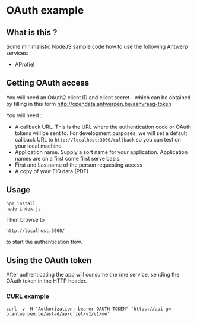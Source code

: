 # OAuth example
## What is this ?
Some minimalistic NodeJS sample code how to use the following Antwerp services:

* AProfiel

## Getting OAuth access
You will need an OAuth2 client ID and client secret - which can be obtained by filling in this form http://opendata.antwerpen.be/aanvraag-token

You will need :

* A callback URL. This is the URL where the authentication code or OAuth tokens will be sent to. For development purposes, we will set a default callback URL to ```http://localhost:3000/callback``` so you can test on your local machine.
* Application name. Supply a sort name for your application. Application names are on a first come first serve basis.
* First and Lastname of the person requesting access
* A copy of your EID data (PDF)


## Usage

```
npm install
node index.js
```

Then browse to 
```
http://localhost:3000/
```
to start the authentication flow.

## Using the OAuth token
After authenticating the app will consume the /me service, sending the OAuth token in the HTTP header.


### CURL example

```
curl -v -H "Authorization: bearer OAUTH-TOKEN" 'https://api-gw-p.antwerpen.be/astad/aprofiel/v1/v1/me'
```